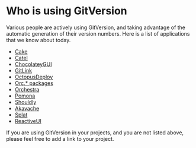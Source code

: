 # Who is using GitVersion
Various people are actively using GitVersion, and taking advantage of the automatic generation of their version numbers.  Here is a list of applications that we know about today.

 * [Cake](https://github.com/cake-build/cake)
 * [Catel](https://github.com/catel/catel)
 * [ChocolateyGUI](https://github.com/chocolatey/ChocolateyGUI)
 * [GitLink](https://github.com/GitTools/GitLink)
 * [OctopusDeploy](https://github.com/OctopusDeploy)
 * [Orc.* packages](https://github.com/wildgums?query=orc)
 * [Orchestra](https://github.com/wildgums/orchestra)
 * [Pomona](http://pomona.io/)
 * [Shouldly](https://github.com/shouldly/shouldly)
 * [Akavache](https://github.com/akavache/akavache)
 * [Splat](https://github.com/paulcbetts/splat)
 * [ReactiveUI](https://github.com/reactiveui/reactiveui)

If you are using GitVersion in your projects, and you are not listed above, please feel free to add a link to your project.
